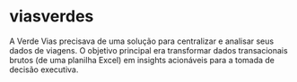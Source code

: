 # viasverdes
A Verde Vias precisava de uma solução para centralizar e analisar seus dados de viagens. O objetivo principal era transformar dados transacionais brutos (de uma planilha Excel) em insights acionáveis para a tomada de decisão executiva.
